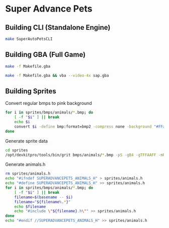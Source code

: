# Super Advance Pets

## Building CLI (Standalone Engine)

```bash
make SuperAutoPetsCLI
```

## Building GBA (Full Game)
```bash
make -f Makefile.gba
```

```bash
make -f Makefile.gba && vba --video-4x sap.gba
```

## Building Sprites

Convert regular bmps to pink background
```bash
for i in sprites/bmps/animals/*.bmp; do
    [ -f "$i" ] || break
    echo $i
    convert $i -define bmp:format=bmp2 -compress none -background "#FFaaFF" -flatten $i
done
```

Generate sprite data

```bash
cd sprites
/opt/devkitpro/tools/bin/grit bmps/animals/*.bmp -pS -gB4 -gTFFAAFF -mRtpf -ftc -Osprites
```

Generate animals.h
```bash
rm sprites/animals.h
echo "#ifndef SUPERADVANCEPETS_ANIMALS_H" > sprites/animals.h
echo "#define SUPERADVANCEPETS_ANIMALS_H" >> sprites/animals.h
for i in sprites/bmps/animals/*.bmp; do
    [ -f "$i" ] || break
    filename=$(basename -- $i)
    filename="${filename%.*}"
    echo $filename
    echo "#include \"${filename}.h\"" >> sprites/animals.h
done
echo "#endif //SUPERADVANCEPETS_ANIMALS_H" >> sprites/animals.h
```